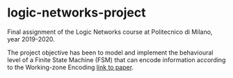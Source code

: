 # logic-networks-project
Final assignment of the Logic Networks course at Politecnico di Milano, year 2019-2020.

The project objective has been to model and implement the behavioural level of a Finite State Machine (FSM) that can encode information according to the Working-zone Encoding [link to paper](http://shorturl.at/rT245).
